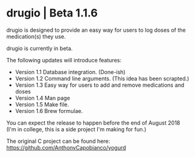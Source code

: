 # drugio | Beta 1.1.6

drugio is designed to provide an easy way for users to log doses of the medication(s) they use.

drugio is currently in beta. 

The following updates will introduce features:

* Version 1.1 Database integration. (Done-ish)
* Version 1.2 Command line arguments. (This idea has been scrapted.)
* Version 1.3 Easy way for users to add and remove medications and doses
* Version 1.4 Man page
* Version 1.5 Make file.
* Version 1.6 Brew formulae. 

You can expect the release to happen before the end of August 2018 </br>
(I'm in college, this is a side project I'm making for fun.) 

The original C project can be found here: https://github.com/AnthonyCapobianco/yogurd


